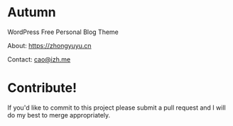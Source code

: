 # Autumn
WordPress Free Personal Blog Theme

About: https://zhongyuyu.cn

Contact: cao@izh.me

# Contribute!

If you'd like to commit to this project please submit a pull request and I will do my best to merge appropriately.
